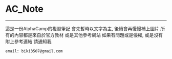 # AC_Note

---
這是一份AlphaCamp的複習筆記
會先暫時以文字為主, 後續會再慢慢補上圖片
所有的內容都是來自於官方教材
或是其他參考網站
如果有問題或是侵權, 或是沒有附上參考連結
請通知我

```no
email: biki3507@gmail.com
```